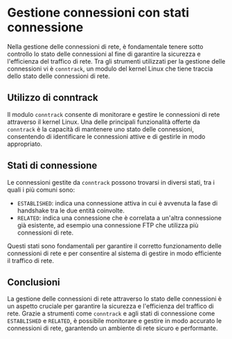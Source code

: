 # Gestione connessioni con stati connessione

Nella gestione delle connessioni di rete, è fondamentale tenere sotto controllo lo stato delle connessioni al fine di garantire la sicurezza e l'efficienza del traffico di rete. Tra gli strumenti utilizzati per la gestione delle connessioni vi è `conntrack`, un modulo del kernel Linux che tiene traccia dello stato delle connessioni di rete.

## Utilizzo di conntrack

Il modulo `conntrack` consente di monitorare e gestire le connessioni di rete attraverso il kernel Linux. Una delle principali funzionalità offerte da `conntrack` è la capacità di mantenere uno stato delle connessioni, consentendo di identificare le connessioni attive e di gestirle in modo appropriato.

## Stati di connessione

Le connessioni gestite da `conntrack` possono trovarsi in diversi stati, tra i quali i più comuni sono:

- `ESTABLISHED`: indica una connessione attiva in cui è avvenuta la fase di handshake tra le due entità coinvolte.
- `RELATED`: indica una connessione che è correlata a un'altra connessione già esistente, ad esempio una connessione FTP che utilizza più connessioni di rete.

Questi stati sono fondamentali per garantire il corretto funzionamento delle connessioni di rete e per consentire al sistema di gestire in modo efficiente il traffico di rete.

## Conclusioni

La gestione delle connessioni di rete attraverso lo stato delle connessioni è un aspetto cruciale per garantire la sicurezza e l'efficienza del traffico di rete. Grazie a strumenti come `conntrack` e agli stati di connessione come `ESTABLISHED` e `RELATED`, è possibile monitorare e gestire in modo accurato le connessioni di rete, garantendo un ambiente di rete sicuro e performante.